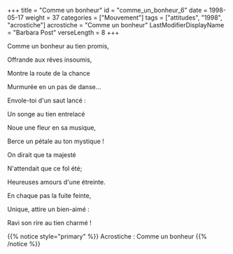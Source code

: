 +++
title = "Comme un bonheur"
id = "comme_un_bonheur_6"
date = 1998-05-17
weight = 37
categories = ["Mouvement"]
tags = ["attitudes", "1998", "acrostiche"]
acrostiche = "Comme un bonheur"
LastModifierDisplayName = "Barbara Post"
verseLength = 8
+++

Comme un bonheur au tien promis,

Offrande aux rêves insoumis,

Montre la route de la chance

Murmurée en un pas de danse...

Envole-toi d'un saut lancé :

Un songe au tien entrelacé

Noue une fleur en sa musique,

Berce un pétale au ton mystique !

On dirait que ta majesté

N'attendait que ce fol été;

Heureuses amours d'une étreinte.

En chaque pas la fuite feinte,

Unique, attire un bien-aimé :

Ravi son rire au tien charmé !

{{% notice style="primary" %}}
Acrostiche : Comme un bonheur
{{% /notice %}}
